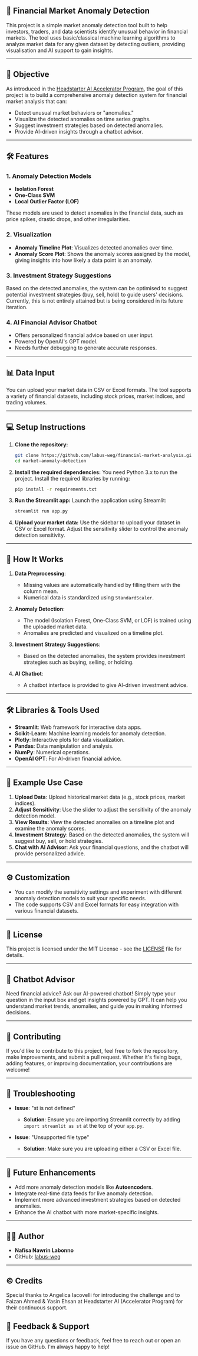 ## 🚀 Financial Market Anomaly Detection

This project is a simple market anomaly detection tool built to help investors, traders, and data scientists identify unusual behavior in financial markets. The tool uses basic/classical machine learning algorithms to analyze market data for any given dataset by detecting outliers, providing visualisation and AI support to gain insights.

---

## 🎯 Objective
As introduced in the [Headstarter AI Accelerator Program](https://app.headstarter.co/), the goal of this project is to build a comprehensive anomaly detection system for financial market analysis that can:
- Detect unusual market behaviors or "anomalies."
- Visualize the detected anomalies on time series graphs.
- Suggest investment strategies based on detected anomalies.
- Provide AI-driven insights through a chatbot advisor.

---

## 🛠️ Features

### 1. **Anomaly Detection Models**
   - **Isolation Forest**
   - **One-Class SVM**
   - **Local Outlier Factor (LOF)**

These models are used to detect anomalies in the financial data, such as price spikes, drastic drops, and other irregularities.

### 2. **Visualization**
   - **Anomaly Timeline Plot**: Visualizes detected anomalies over time.
   - **Anomaly Score Plot**: Shows the anomaly scores assigned by the model, giving insights into how likely a data point is an anomaly.

### 3. **Investment Strategy Suggestions**
   Based on the detected anomalies, the system can be optimised to suggest potential investment strategies (buy, sell, hold) to guide users' decisions. Currently, this is not entirely attained but is being considered in its future iteration.

### 4. **AI Financial Advisor Chatbot**
   - Offers personalized financial advice based on user input.
   - Powered by OpenAI's GPT model.
   - Needs further debugging to generate accurate responses.

---

## 📊 Data Input

You can upload your market data in CSV or Excel formats. The tool supports a variety of financial datasets, including stock prices, market indices, and trading volumes.

---

## 💻 Setup Instructions

1. **Clone the repository:**
   ```bash
   git clone https://github.com/labus-weg/financial-market-analysis.git
   cd market-anomaly-detection
   ```

2. **Install the required dependencies:**
   You need Python 3.x to run the project. Install the required libraries by running:
   ```bash
   pip install -r requirements.txt
   ```

3. **Run the Streamlit app:**
   Launch the application using Streamlit:
   ```bash
   streamlit run app.py
   ```

4. **Upload your market data:**
   Use the sidebar to upload your dataset in CSV or Excel format. Adjust the sensitivity slider to control the anomaly detection sensitivity.

---

## 🧠 How It Works

1. **Data Preprocessing**: 
   - Missing values are automatically handled by filling them with the column mean.
   - Numerical data is standardized using `StandardScaler`.

2. **Anomaly Detection**:
   - The model (Isolation Forest, One-Class SVM, or LOF) is trained using the uploaded market data.
   - Anomalies are predicted and visualized on a timeline plot.

3. **Investment Strategy Suggestions**:
   - Based on the detected anomalies, the system provides investment strategies such as buying, selling, or holding.

4. **AI Chatbot**:
   - A chatbot interface is provided to give AI-driven investment advice.

---

## 🛠️ Libraries & Tools Used

- **Streamlit**: Web framework for interactive data apps.
- **Scikit-Learn**: Machine learning models for anomaly detection.
- **Plotly**: Interactive plots for data visualization.
- **Pandas**: Data manipulation and analysis.
- **NumPy**: Numerical operations.
- **OpenAI GPT**: For AI-driven financial advice.

---

## 📌 Example Use Case

1. **Upload Data**: Upload historical market data (e.g., stock prices, market indices).
2. **Adjust Sensitivity**: Use the slider to adjust the sensitivity of the anomaly detection model.
3. **View Results**: View the detected anomalies on a timeline plot and examine the anomaly scores.
4. **Investment Strategy**: Based on the detected anomalies, the system will suggest buy, sell, or hold strategies.
5. **Chat with AI Advisor**: Ask your financial questions, and the chatbot will provide personalized advice.

---

## ⚙️ Customization

- You can modify the sensitivity settings and experiment with different anomaly detection models to suit your specific needs.
- The code supports CSV and Excel formats for easy integration with various financial datasets.

---

## 📝 License

This project is licensed under the MIT License - see the [LICENSE](LICENSE) file for details.

---

## 🤖 Chatbot Advisor

Need financial advice? Ask our AI-powered chatbot! Simply type your question in the input box and get insights powered by GPT. It can help you understand market trends, anomalies, and guide you in making informed decisions.

---

## 👥 Contributing

If you'd like to contribute to this project, feel free to fork the repository, make improvements, and submit a pull request. Whether it's fixing bugs, adding features, or improving documentation, your contributions are welcome!

---

## 🔧 Troubleshooting

- **Issue**: "st is not defined"
  - **Solution**: Ensure you are importing Streamlit correctly by adding `import streamlit as st` at the top of your `app.py`.

- **Issue**: "Unsupported file type"
  - **Solution**: Make sure you are uploading either a CSV or Excel file.

---

## 📅 Future Enhancements

- Add more anomaly detection models like **Autoencoders**.
- Integrate real-time data feeds for live anomaly detection.
- Implement more advanced investment strategies based on detected anomalies.
- Enhance the AI chatbot with more market-specific insights.

---

## 👨‍💻 Author

- **Nafisa Nawrin Labonno**
- GitHub: [labus-weg]([https://github.com/labus-weg/])

---
## ©️ Credits
Special thanks to Angelica Iacovelli for introducing the challenge and to Faizan Ahmed & Yasin Ehsan at Headstarter AI (Accelerator Program) for their continuous support.

## 💬 Feedback & Support

If you have any questions or feedback, feel free to reach out or open an issue on GitHub. I'm always happy to help!

```
